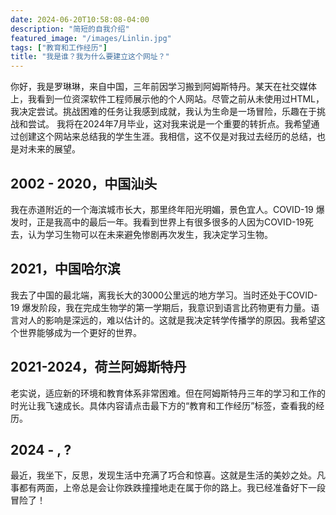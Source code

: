 ```yaml
---
date: 2024-06-20T10:58:08-04:00
description: "简短的自我介绍"
featured_image: "/images/Linlin.jpg"
tags: ["教育和工作经历"]
title: "我是谁？我为什么要建立这个网址？"
---
```

你好，我是罗琳琳，来自中国，三年前因学习搬到阿姆斯特丹。某天在社交媒体上，我看到一位资深软件工程师展示他的个人网站。尽管之前从未使用过HTML，我决定尝试。挑战困难的任务让我感到成就，我认为生命是一场冒险，乐趣在于挑战和尝试。
我将在2024年7月毕业，这对我来说是一个重要的转折点。我希望通过创建这个网站来总结我的学生生涯。我相信，这不仅是对我过去经历的总结，也是对未来的展望。
<!--more--> 
## 2002 - 2020，中国汕头

我在赤道附近的一个海滨城市长大，那里终年阳光明媚，景色宜人。COVID-19 爆发时，正是我高中的最后一年。我看到世界上有很多很多的人因为COVID-19死去，认为学习生物可以在未来避免惨剧再次发生，我决定学习生物。

## 2021，中国哈尔滨

我去了中国的最北端，离我长大的3000公里远的地方学习。当时还处于COVID-19 爆发阶段，我在完成生物学的第一学期后，我意识到语言比药物更有力量。语言对人的影响是深远的，难以估计的。这就是我决定转学传播学的原因。我希望这个世界能够成为一个更好的世界。

## 2021-2024，荷兰阿姆斯特丹

老实说，适应新的环境和教育体系非常困难。但在阿姆斯特丹三年的学习和工作的时光让我飞速成长。具体内容请点击最下方的“教育和工作经历”标签，查看我的经历。

## 2024 - , ?

最近，我坐下，反思，发现生活中充满了巧合和惊喜。这就是生活的美妙之处。凡事都有两面，上帝总是会让你跌跌撞撞地走在属于你的路上。我已经准备好下一段冒险了！

